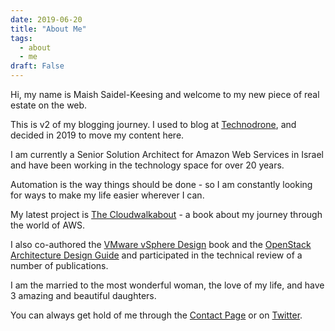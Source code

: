 ```yaml
---
date: 2019-06-20
title: "About Me"
tags:
  - about
  - me
draft: False
---
```

Hi, my name is Maish Saidel-Keesing and welcome to my new piece of real estate on the web. 

This is v2 of my blogging journey. I used to blog at [Technodrone](https://technodrone.blogspot.com), and decided in 2019 to move my content here.

I am currently a Senior Solution Architect for Amazon Web Services in Israel and have been working in the technology space for over 20 years.

Automation is the way things should be done - so I am constantly looking for ways to make my life easier wherever I can.

My latest project is [The Cloudwalkabout](http://cloudwalkabout.com) - a book about my journey through the world of AWS. 

I also co-authored the [VMware vSphere Design](http://amzn.to/vF48MQ) book and the [OpenStack Architecture Design Guide](https://technodrone.blogspot.com/2014/08/the-openstack-architecture-design-guide.html) and participated in the technical review of a number of publications.

I am the married to the most wonderful woman, the love of my life, and have 3 amazing and beautiful daughters.

You can always get hold of me through the [Contact Page](https://blog.technodrone.cloud/pages/contact) or on [Twitter](https://twitter.com/maishsk).
